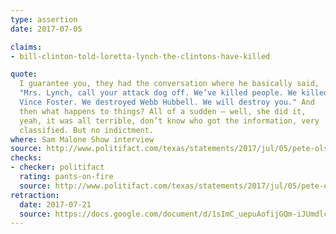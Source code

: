 ```yaml
---
type: assertion
date: 2017-07-05

claims:
- bill-clinton-told-loretta-lynch-the-clintons-have-killed

quote:
  I guarantee you, they had the conversation where he basically said,
  "Mrs. Lynch, call your attack dog off. We’ve killed people. We killed
  Vince Foster. We destroyed Webb Hubbell. We will destroy you." And
  then what happens to things? All of a sudden — well, she did it,
  yeah, it was all terrible, don’t know who got the information, very
  classified. But no indictment.
where: Sam Malone Show interview
source: http://www.politifact.com/texas/statements/2017/jul/05/pete-olson/pete-olson-said-bill-clinton-basically-told-lorett/
checks:
- checker: politifact
  rating: pants-on-fire
  source: http://www.politifact.com/texas/statements/2017/jul/05/pete-olson/pete-olson-said-bill-clinton-basically-told-lorett/
retraction:
  date: 2017-07-21
  source: https://docs.google.com/document/d/1sImC_uepuAofijGQm-iJUmdlcJsSaMjumhSVs8FP_NI/pub
---
```

